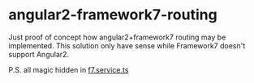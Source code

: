 # angular2-framework7-routing
Just proof of concept how angular2+framework7 routing may be implemented. This solution only have sense while Framework7 doesn't support Angular2.

P.S. all magic hidden in [f7.service.ts](https://github.com/ezmeev/angular2-framework7-routing/blob/master/src/app/f7.service.ts)
